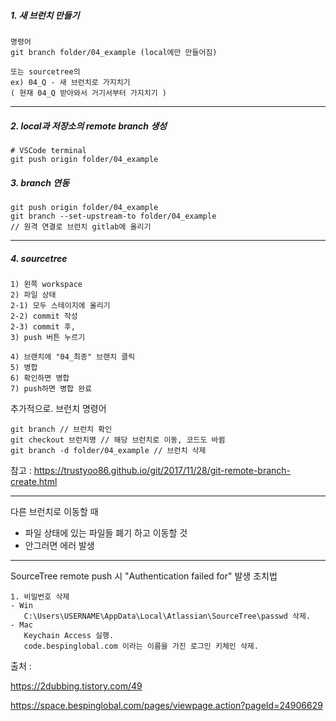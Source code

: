 ##### 1. 새 브런치 만들기

```
명령어
git branch folder/04_example (local에만 만들어짐)

또는 sourcetree의 
ex) 04_Q - 새 브런치로 가지치기
( 현재 04_Q 받아와서 거기서부터 가지치기 )
```
---------------------------------------------------------------------------------------------



##### 2. local과 저장소의 remote branch 생성

```
# VSCode terminal
git push origin folder/04_example
```





##### 3. branch 연동

```
git push origin folder/04_example
git branch --set-upstream-to folder/04_example 
// 원격 연결로 브런치 gitlab에 올리기
```

---------------------------------------------------------------------------------------------

##### 4. sourcetree

```
1) 왼쪽 workspace
2) 파일 상태
2-1) 모두 스테이지에 올리기
2-2) commit 작성
2-3) commit 후,
3) push 버튼 누르기

4) 브랜치에 "04_최종" 브랜치 클릭
5) 병합
6) 확인하면 병합
7) push하면 병합 완료
```



추가적으로. 브런치 명령어

```
git branch // 브런치 확인
git checkout 브런치명 // 해당 브런치로 이동, 코드도 바뀜
git branch -d folder/04_example // 브런치 삭제
```

참고 : https://trustyoo86.github.io/git/2017/11/28/git-remote-branch-create.html

---------------------------------------------------------------------------------------------

다른 브런치로 이동할 때

- 파일 상태에 있는 파일들 폐기 하고 이동할 것
- 안그러면 에러 발생 

---------------------------------------------------------------------------------------------

SourceTree remote push 시 "Authentication failed for" 발생 조치법

```
1. 비밀번호 삭제
- Win
   C:\Users\USERNAME\AppData\Local\Atlassian\SourceTree\passwd 삭제.
- Mac
   Keychain Access 실행.
   code.bespinglobal.com 이라는 이름을 가진 로그인 키체인 삭제.
```



출처 :

https://2dubbing.tistory.com/49

https://space.bespinglobal.com/pages/viewpage.action?pageId=24906629
